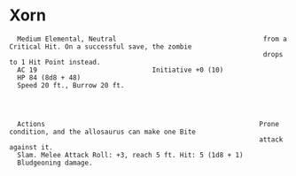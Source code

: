 # Xorn

      Medium Elemental, Neutral                                     from a Critical Hit. On a successful save, the zombie
                                                                    drops to 1 Hit Point instead.
      AC 19                             Initiative +0 (10)
      HP 84 (8d8 + 48)
      Speed 20 ft., Burrow 20 ft.




      Actions                                                      Prone condition, and the allosaurus can make one Bite
                                                                   attack against it.
      Slam. Melee Attack Roll: +3, reach 5 ft. Hit: 5 (1d8 + 1)
      Bludgeoning damage.
